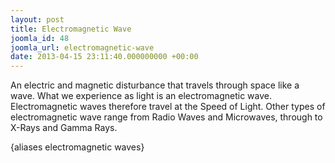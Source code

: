 ```yaml
---
layout: post
title: Electromagnetic Wave
joomla_id: 48
joomla_url: electromagnetic-wave
date: 2013-04-15 23:11:40.000000000 +00:00
---
```

<p>An electric and magnetic disturbance that travels through space like a wave. What we experience as light is an electromagnetic wave. Electromagnetic waves therefore travel at the Speed of Light. Other types of electromagnetic wave range from Radio Waves and Microwaves, through to X-Rays and Gamma Rays.</p>
<p>{aliases electromagnetic waves}</p>
